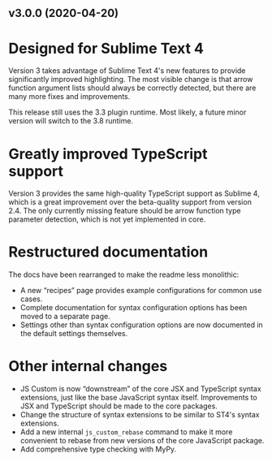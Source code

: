 v3.0.0 (2020-04-20)
-------------------

# Designed for Sublime Text 4

Version 3 takes advantage of Sublime Text 4's new features to provide significantly improved highlighting. The most visible change is that arrow function argument lists should always be correctly detected, but there are many more fixes and improvements.

This release still uses the 3.3 plugin runtime. Most likely, a future minor version will switch to the 3.8 runtime.

# Greatly improved TypeScript support

Version 3 provides the same high-quality TypeScript support as Sublime 4, which is a great improvement over the beta-quality support from version 2.4. The only currently missing feature should be arrow function type parameter detection, which is not yet implemented in core.

# Restructured documentation

The docs have been rearranged to make the readme less monolithic:

- A new “recipes” page provides example configurations for common use cases.
- Complete documentation for syntax configuration options has been moved to a separate page.
- Settings other than syntax configuration options are now documented in the default settings themselves.

# Other internal changes

- JS Custom is now “downstream” of the core JSX and TypeScript syntax extensions, just like the base JavaScript syntax itself. Improvements to JSX and TypeScript should be made to the core packages.
- Change the structure of syntax extensions to be similar to ST4's syntax extensions.
- Add a new internal `js_custom_rebase` command to make it more convenient to rebase from new versions of the core JavaScript package.
- Add comprehensive type checking with MyPy.
